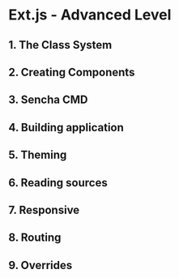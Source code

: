
# Ext.js - Advanced Level

## 1. The Class System
## 2. Creating Components
## 3. Sencha CMD
## 4. Building application
## 5. Theming
## 6. Reading sources
## 7. Responsive
## 8. Routing
## 9. Overrides
